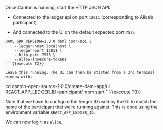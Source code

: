 Once Canton is running, start the HTTP JSON API:

- Connected to the ledger api on port `12011` (corresponding to Alice’s participant)

- And connected to the UI on the default expected port `7575`

```
DAML_SDK_VERSION=2.0.0 daml json-api \
    --ledger-host localhost \
    --ledger-port 12011 \
    --http-port 7575 \
    --allow-insecure-tokens
```{{execute T2}}

Leave this running. The UI can then be started from a 3rd terminal window with:

```
cd canton-open-source-2.0.0/create-daml-app/ui
REACT_APP_LEDGER_ID=participant1 npm start
    ```{{execute T3}}

Note that we have to configure the ledger ID used by the UI to match the name of the participant that we’re running against. This is done using the environment variable `REACT_APP_LEDGER_ID`.

We can now login as `alice`.
